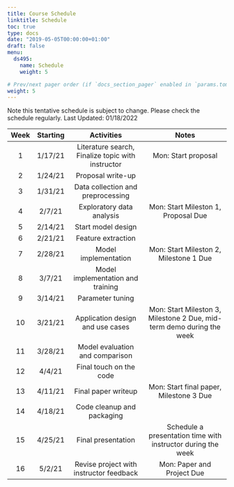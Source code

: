 ```yaml
---
title: Course Schedule
linktitle: Schedule
toc: true
type: docs
date: "2019-05-05T00:00:00+01:00"
draft: false
menu:
  ds495:
    name: Schedule
    weight: 5

# Prev/next pager order (if `docs_section_pager` enabled in `params.toml`)
weight: 5
---
```


Note this tentative schedule is subject to change. Please check the schedule regularly.
Last Updated: 01/18/2022

| Week | Starting |                      Activities                     |                                  Notes                                  |
|:----:|:--------:|:---------------------------------------------------:|:-----------------------------------------------------------------------:|
|   1  |  1/17/21 | Literature search,   Finalize topic with instructor | Mon: Start proposal                                                     |
|   2  |  1/24/21 | Proposal write-up                                   |                                                                         |
|   3  |  1/31/21 | Data collection and   preprocessing                 |                                                                         |
|   4  |  2/7/21  | Exploratory data   analysis                         | Mon: Start Mileston 1, Proposal Due                                     |
|   5  |  2/14/21 | Start model design                                  |                                                                         |
|   6  |  2/21/21 | Feature extraction                                  |                                                                         |
|   7  |  2/28/21 | Model implementation                                | Mon: Start Mileston 2, Milestone 1   Due                                |
|   8  |  3/7/21  | Model implementation   and training                 |                                                                         |
|   9  |  3/14/21 | Parameter tuning                                    |                                                                         |
|  10  |  3/21/21 | Application design   and use cases                  | Mon: Start Mileston   3, Milestone 2 Due, mid-term demo during the week |
|  11  |  3/28/21 | Model evaluation and   comparison                   |                                                                         |
|  12  |  4/4/21  | Final touch on the   code                           |                                                                         |
|  13  |  4/11/21 | Final paper writeup                                 | Mon: Start final   paper, Milestone 3 Due                               |
|  14  |  4/18/21 | Code cleanup and   packaging                        |                                                                         |
|  15  |  4/25/21 | Final presentation                                  | Schedule a   presentation time with instructor during the week          |
|  16  |  5/2/21  | Revise project with   instructor feedback           | Mon: Paper and   Project Due                                            |